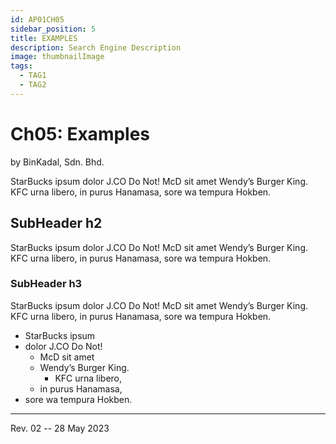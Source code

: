 ```yaml
---
id: AP01CH05
sidebar_position: 5
title: EXAMPLES
description: Search Engine Description
image: thumbnailImage
tags:
  - TAG1
  - TAG2
---
```

# Ch05: Examples
by BinKadal, Sdn. Bhd.

StarBucks ipsum dolor J.CO Do Not! McD sit amet Wendy’s Burger King. 
KFC urna libero, in purus Hanamasa, sore wa tempura Hokben.

## SubHeader h2

StarBucks ipsum dolor J.CO Do Not! McD sit amet Wendy’s Burger King. 
KFC urna libero, in purus Hanamasa, sore wa tempura Hokben.

### SubHeader h3

StarBucks ipsum dolor J.CO Do Not! McD sit amet Wendy’s Burger King. 
KFC urna libero, in purus Hanamasa, sore wa tempura Hokben.

- StarBucks ipsum 
- dolor J.CO Do Not!
  - McD sit amet 
  - Wendy’s Burger King. 
    - KFC urna libero, 
  - in purus Hanamasa, 
- sore wa tempura Hokben.


<hr />

Rev. 02 -- 28 May 2023

<!--
REV02: Sun 28 May 2023 01:00
REV01: Sat 27 May 2023 11:00
START: Wed 24 May 2023 16:00
-->

